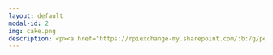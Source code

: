 ```yaml
---
layout: default
modal-id: 2
img: cake.png
description: <p><a href="https://rpiexchange-my.sharepoint.com/:b:/g/personal/bowerj6_rpi_edu/EczoYS77dXFLn5K3cfYw0GABTL4Bn0Bq1ZGlfyd6zM7J0A"><font size="6">Link to Academic Research Resume (PDF)</a></p><br><br><strong>Research Highlights</font></strong><br><br><font size="4">Forthcoming publication in a special issue of <em>The Journal for Interdisciplinary Voice Studies</em> (JIVS) titled -<br><em><strong>'How liberating it is to leave the past behind.'<br>Perceiving Authenticity Within the Vocal Performances of</em> Assassin’s Creed Origins</strong><br><br><br>Presentation of extended abstract at the 2023 Digital Games Research Association (DiGRA) <br>conference in Sevilla, Spain -<br><strong><em>'Constellations' of Vocal Expression - A Time Traveler’s Examination of <br>Vocal Performance in </em>Assassin’s Creed Origins</strong><p><a href="https://rpiexchange-my.sharepoint.com/:b:/g/personal/bowerj6_rpi_edu/EbLSkAycn71OhvP6uCXDqGEB6jDymOqUyc153QEDa6jTIw">Link to PDF</a></p><br><br></font>
---
```

